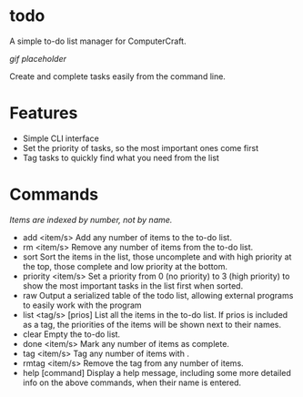 # todo

A simple to-do list manager for ComputerCraft.

*gif placeholder*

Create and complete tasks easily from the command line.

# Features
- Simple CLI interface
- Set the priority of tasks, so the most important ones come first
- Tag tasks to quickly find what you need from the list

# Commands
*Items are indexed by number, not by name.*
- add <item/s>
Add any number of items to the to-do list.
- rm <item/s>
Remove any number of items from the to-do list.
- sort
Sort the items in the list, those uncomplete and with high priority at the top, those complete and low priority at the bottom.
- priority <item/s> <priority>
Set a priority from 0 (no priority) to 3 (high priority) to show the most important tasks in the list first when sorted.
- raw
Output a serialized table of the todo list, allowing external programs to easily work with the program
- list <tag/s> [prios]
List all the items in the to-do list. If prios is included as a tag, the priorities of the items will be shown next to their names.
- clear
Empty the to-do list.
- done <item/s>
Mark any number of items as complete.
- tag <tag> <item/s>
Tag any number of items with <tag>.
- rmtag <tag> <item/s>
Remove the tag <tag> from any number of items.
- help [command]
Display a help message, including some more detailed info on the above commands, when their name is entered.